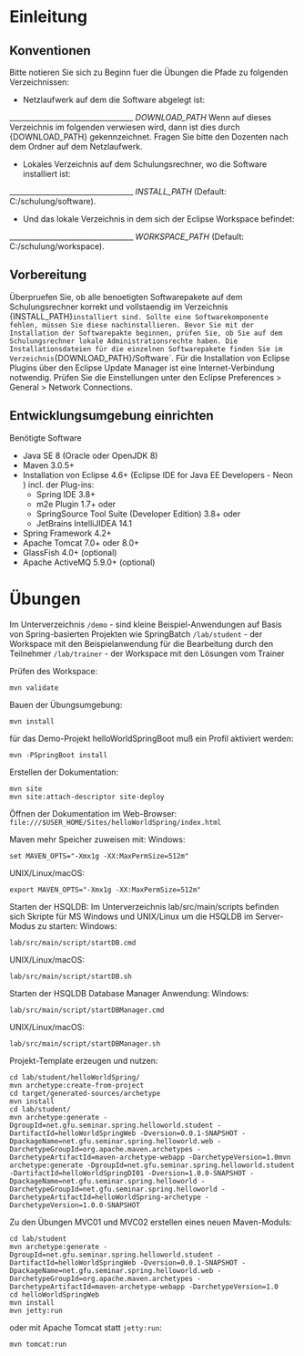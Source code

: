 Einleitung
===========

Konventionen
------------

Bitte notieren Sie sich zu Beginn fuer die Übungen die Pfade zu folgenden Verzeichnissen:
 *	Netzlaufwerk auf dem die Software abgelegt ist:
 
__________________________________ *DOWNLOAD_PATH*
Wenn auf dieses Verzeichnis im folgenden verwiesen wird, dann ist dies durch {DOWNLOAD_PATH} gekennzeichnet. Fragen Sie bitte den Dozenten nach dem Ordner auf dem Netzlaufwerk.
 *	Lokales Verzeichnis auf dem Schulungsrechner, wo die Software installiert ist:

__________________________________ *INSTALL_PATH*
(Default: C:/schulung/software).
 *	Und das lokale Verzeichnis in dem sich der Eclipse Workspace befindet:

__________________________________ *WORKSPACE_PATH* 
(Default: C:/schulung/workspace).

Vorbereitung
------------
Überpruefen Sie, ob alle benoetigten Softwarepakete auf dem Schulungsrechner korrekt und vollstaendig im Verzeichnis {INSTALL_PATH}` installiert sind.
Sollte eine Softwarekomponente fehlen, müssen Sie diese nachinstallieren. Bevor Sie mit der Installation der Softwarepakte beginnen, prüfen Sie, ob Sie auf dem Schulungsrechner lokale Administrationsrechte haben.
Die Installationsdateien für die einzelnen Softwarepakete finden Sie im Verzeichnis `{DOWNLOAD_PATH}/Software`.
Für die Installation von Eclipse Plugins über den Eclipse Update Manager ist eine Internet-Verbindung notwendig. Prüfen Sie die Einstellungen unter den Eclipse Preferences > General > Network Connections.

Entwicklungsumgebung einrichten
-------------------------------
Benötigte Software
- Java SE 8 (Oracle oder OpenJDK 8)
- Maven 3.0.5+
- Installation von Eclipse 4.6+ (Eclipse IDE for Java EE Developers - Neon ) incl. der Plug-ins:
  -	Spring IDE 3.8+
  -	m2e Plugin 1.7+
  oder 
  - SpringSource Tool Suite (Developer Edition) 3.8+
  oder 
  - JetBrains IntelliJIDEA 14.1
- Spring Framework 4.2+
- Apache Tomcat 7.0+ oder 8.0+ 
- GlassFish 4.0+ (optional)
- Apache ActiveMQ 5.9.0+ (optional)

Übungen
=======
Im Unterverzeichnis 
 `/demo` 		- sind kleine Beispiel-Anwendungen auf Basis von Spring-basierten Projekten wie SpringBatch
 `/lab/student`	- der Workspace mit den Beispielanwendung für die Bearbeitung durch den Teilnehmer
 `/lab/trainer`	- der Workspace mit den Lösungen vom Trainer
 
 Prüfen des Workspace:
 
    mvn validate
 
 Bauen der Übungsumgebung:
 
    mvn install
 
 für das Demo-Projekt helloWorldSpringBoot muß ein Profil aktiviert werden:
    
    mvn -PSpringBoot install
  
 Erstellen der Dokumentation:
 
    mvn site 
    mvn site:attach-descriptor site-deploy
 
 Öffnen der Dokumentation im Web-Browser:
 `file:///$USER_HOME/Sites/helloWorldSpring/index.html`
 
 Maven mehr Speicher zuweisen mit:
 Windows:
 
    set MAVEN_OPTS="-Xmx1g -XX:MaxPermSize=512m"
 
 UNIX/Linux/macOS:
 
    export MAVEN_OPTS="-Xmx1g -XX:MaxPermSize=512m"
  
 
Starten der HSQLDB:
 Im Unterverzeichnis lab/src/main/scripts befinden sich Skripte für MS Windows und UNIX/Linux um die HSQLDB im Server-Modus zu starten:
 Windows:
  
    lab/src/main/script/startDB.cmd

 UNIX/Linux/macOS:
 
    lab/src/main/script/startDB.sh
 
 Starten der HSQLDB Database Manager Anwendung:
 Windows:
  
    lab/src/main/script/startDBManager.cmd

 UNIX/Linux/macOS:
  
    lab/src/main/script/startDBManager.sh

Projekt-Template erzeugen und nutzen:

    cd lab/student/helloWorldSpring/
    mvn archetype:create-from-project
    cd target/generated-sources/archetype
    mvn install
    cd lab/student/
    mvn archetype:generate -DgroupId=net.gfu.seminar.spring.helloworld.student -DartifactId=helloWorldSpringWeb -Dversion=0.0.1-SNAPSHOT -DpackageName=net.gfu.seminar.spring.helloworld.web -DarchetypeGroupId=org.apache.maven.archetypes -DarchetypeArtifactId=maven-archetype-webapp -DarchetypeVersion=1.0mvn archetype:generate -DgroupId=net.gfu.seminar.spring.helloworld.student -DartifactId=helloWorldSpringDI01 -Dversion=1.0.0-SNAPSHOT -DpackageName=net.gfu.seminar.spring.helloworld -DarchetypeGroupId=net.gfu.seminar.spring.helloworld -DarchetypeArtifactId=helloWorldSpring-archetype -DarchetypeVersion=1.0.0-SNAPSHOT

Zu den Übungen MVC01 und MVC02 erstellen eines neuen Maven-Moduls:
 
    cd lab/student
    mvn archetype:generate -DgroupId=net.gfu.seminar.spring.helloworld.student -DartifactId=helloWorldSpringWeb -Dversion=0.0.1-SNAPSHOT -DpackageName=net.gfu.seminar.spring.helloworld.web -DarchetypeGroupId=org.apache.maven.archetypes -DarchetypeArtifactId=maven-archetype-webapp -DarchetypeVersion=1.0
    cd helloWorldSpringWeb
    mvn install
    mvn jetty:run

oder mit Apache Tomcat statt `jetty:run`:
    
    mvn tomcat:run